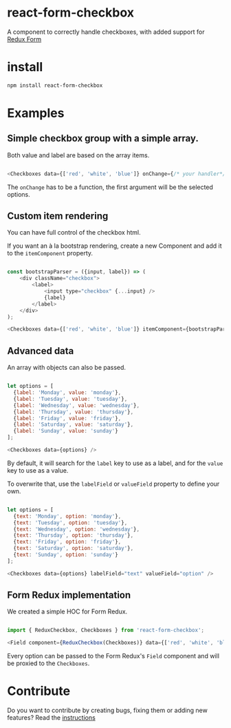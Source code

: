 # react-form-checkbox

A component to correctly handle checkboxes, with added support for [Redux Form](https://redux-form.com/)

# install 

```bash
npm install react-form-checkbox

```

# Examples

## Simple checkbox group with a simple array. 

Both value and label are based on the array items.

```js

<Checkboxes data={['red', 'white', 'blue']} onChange={/* your handler*/} />

```

The `onChange` has to be a function, the first argument will be the selected options.

## Custom item rendering

You can have full control of the checkbox html. 

If you want an à la bootstrap rendering, create a new Component and add it to the `itemComponent` property.

```js

const bootstrapParser = ({input, label}) => (
    <div className="checkbox">
        <label>
            <input type="checkbox" {...input} />
            {label}
        </label>
    </div>
);

<Checkboxes data={['red', 'white', 'blue']} itemComponent={bootstrapParser} />

```

## Advanced data

An array with objects can also be passed. 

```js

let options = [
  {label: 'Monday', value: 'monday'},
  {label: 'Tuesday', value: 'tuesday'},
  {label: 'Wednesday', value: 'wednesday'},
  {label: 'Thursday', value: 'thursday'},
  {label: 'Friday', value: 'friday'},
  {label: 'Saturday', value: 'saturday'},
  {label: 'Sunday', value: 'sunday'}
];

<Checkboxes data={options} />

```

By default, it will search for the `label` key to use as a label, and for the `value` key to use as a value.
 
To overwrite that, use the `labelField` or `valueField` property to define your own.
 

 ```js
 
 let options = [
   {text: 'Monday', option: 'monday'},
   {text: 'Tuesday', option: 'tuesday'},
   {text: 'Wednesday', option: 'wednesday'},
   {text: 'Thursday', option: 'thursday'},
   {text: 'Friday', option: 'friday'},
   {text: 'Saturday', option: 'saturday'},
   {text: 'Sunday', option: 'sunday'}
 ];
 
 <Checkboxes data={options} labelField="text" valueField="option" />
 
 ```

## Form Redux implementation

We created a simple HOC for Form Redux. 

```js

import { ReduxCheckbox, Checkboxes } from 'react-form-checkbox';

<Field component={ReduxCheckbox(Checkboxes)} data={['red', 'white', 'blue']} />

```

Every option can be passed to the Form Redux's `Field` component and will be proxied to the `Checkboxes`.

# Contribute

Do you want to contribute by creating bugs, fixing them or adding new features? Read the [instructions](CONTRIBUTING.md)